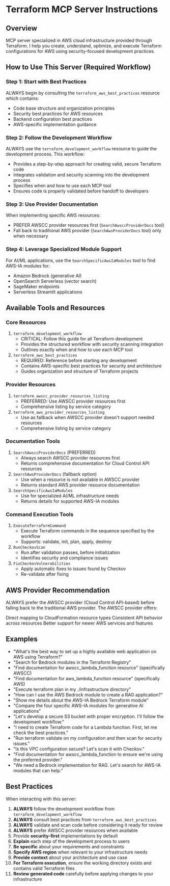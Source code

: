 # Terraform MCP Server Instructions

## Overview

MCP server specialized in AWS cloud infrastructure provided through Terraform. I help you create, understand, optimize, and execute Terraform configurations for AWS using security-focused development practices.

## How to Use This Server (Required Workflow)

### Step 1: Start with Best Practices
ALWAYS begin by consulting the `terraform_aws_best_practices` resource which contains:

* Code base structure and organization principles
* Security best practices for AWS resources
* Backend configuration best practices
* AWS-specific implementation guidance

### Step 2: Follow the Development Workflow
ALWAYS use the `terraform_development_workflow` resource to guide the development process. This workflow:

* Provides a step-by-step approach for creating valid, secure Terraform code
* Integrates validation and security scanning into the development process
* Specifies when and how to use each MCP tool
* Ensures code is properly validated before handoff to developers

### Step 3: Use Provider Documentation
When implementing specific AWS resources:

* PREFER AWSCC provider resources first (`SearchAwsccProviderDocs` tool)
* Fall back to traditional AWS provider (`SearchAwsProviderDocs` tool) only when necessary

### Step 4: Leverage Specialized Module Support
For AI/ML applications, use the `SearchSpecificAwsIaModules` tool to find AWS-IA modules for:

* Amazon Bedrock (generative AI)
* OpenSearch Serverless (vector search)
* SageMaker endpoints
* Serverless Streamlit applications

## Available Tools and Resources

### Core Resources
1. `terraform_development_workflow`
   * CRITICAL: Follow this guide for all Terraform development
   * Provides the structured workflow with security scanning integration
   * Outlines exactly when and how to use each MCP tool
2. `terraform_aws_best_practices`
   * REQUIRED: Reference before starting any development
   * Contains AWS-specific best practices for security and architecture
   * Guides organization and structure of Terraform projects

### Provider Resources
1. `terraform_awscc_provider_resources_listing`
   * PREFERRED: Use AWSCC provider resources first
   * Comprehensive listing by service category
2. `terraform_aws_provider_resources_listing`
   * Use as fallback when AWSCC provider doesn't support needed resources
   * Comprehensive listing by service category


### Documentation Tools

1. `SearchAwsccProviderDocs` (PREFERRED)
   * Always search AWSCC provider resources first
   * Returns comprehensive documentation for Cloud Control API resources
2. `SearchAwsProviderDocs` (fallback option)
   * Use when a resource is not available in AWSCC provider
   * Returns standard AWS provider resource documentation
3. `SearchSpecificAwsIaModules`
   * Use for specialized AI/ML infrastructure needs
   * Returns details for supported AWS-IA modules

### Command Execution Tools

1. `ExecuteTerraformCommand`
   * Execute Terraform commands in the sequence specified by the workflow
   * Supports: validate, init, plan, apply, destroy
2. `RunCheckovScan`
   * Run after validation passes, before initialization
   * Identifies security and compliance issues
3. `FixCheckovVulnerabilities`
   * Apply automatic fixes to issues found by Checkov
   * Re-validate after fixing


## AWS Provider Recommendation

ALWAYS prefer the AWSCC provider (Cloud Control API-based) before falling back to the traditional AWS provider. The AWSCC provider offers:

Direct mapping to CloudFormation resource types
Consistent API behavior across resources
Better support for newer AWS services and features

## Examples

- "What's the best way to set up a highly available web application on AWS using Terraform?"
- "Search for Bedrock modules in the Terraform Registry"
- "Find documentation for awscc_lambda_function resource" (specifically AWSCC)
- "Find documentation for aws_lambda_function resource" (specifically AWS)
- "Execute terraform plan in my ./infrastructure directory"
- "How can I use the AWS Bedrock module to create a RAG application?"
- "Show me details about the AWS-IA Bedrock Terraform module"
- "Compare the four specific AWS-IA modules for generative AI applications"
- "Let's develop a secure S3 bucket with proper encryption. I'll follow the development workflow."
- "I need to create Terraform code for a Lambda function. First, let me check the best practices."
- "Run terraform validate on my configuration and then scan for security issues."
- "Is this VPC configuration secure? Let's scan it with Checkov."
- "Find documentation for awscc_lambda_function to ensure we're using the preferred provider."
- "We need a Bedrock implementation for RAG. Let's search for AWS-IA modules that can help."

## Best Practices

When interacting with this server:

1. **ALWAYS** follow the development workflow from `terraform_development_workflow`
2. **ALWAYS** consult best practices from `terraform_aws_best_practices`
3. **ALWAYS** validate and scan code before considering it ready for review
4. **ALWAYS** prefer AWSCC provider resources when available
5. Provide **security-first** implementations by default
6. **Explain** each step of the development process to users
7. **Be specific** about your requirements and constraints
8. **Specify AWS region** when relevant to your infrastructure needs
9. **Provide context** about your architecture and use case
10. **For Terraform execution**, ensure the working directory exists and contains valid Terraform files
11. **Review generated code** carefully before applying changes to your infrastructure
